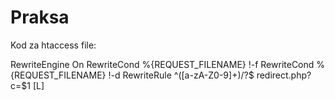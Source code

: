 # Praksa

Kod za htaccess file:

<IfModule mod_rewrite.c>
RewriteEngine On
RewriteCond %{REQUEST_FILENAME} !-f
RewriteCond %{REQUEST_FILENAME} !-d
RewriteRule ^([a-zA-Z0-9]+)/?$ redirect.php?c=$1 [L] 
</IfModule>
